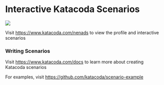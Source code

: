 # Interactive Katacoda Scenarios

[![](http://shields.katacoda.com/katacoda/nenads/count.svg)](https://www.katacoda.com/nenads "Get your profile on Katacoda.com")

Visit https://www.katacoda.com/nenads to view the profile and interactive scenarios

### Writing Scenarios
Visit https://www.katacoda.com/docs to learn more about creating Katacoda scenarios

For examples, visit https://github.com/katacoda/scenario-example

